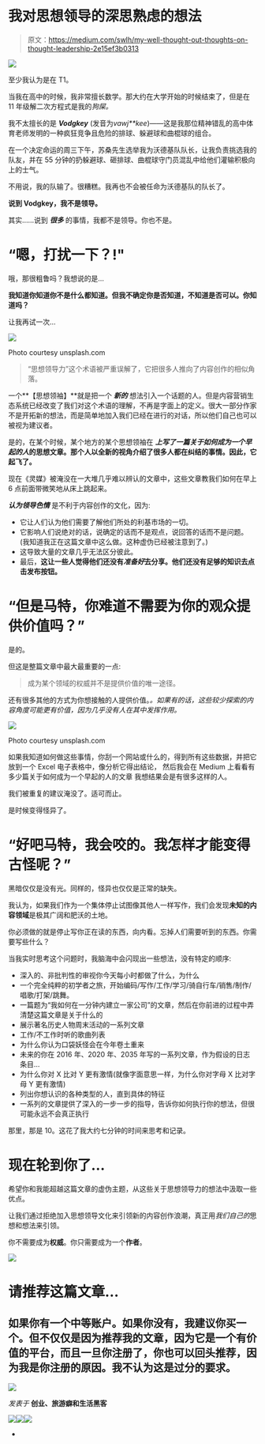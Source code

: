# 我对思想领导的深思熟虑的想法

> 原文：<https://medium.com/swlh/my-well-thought-out-thoughts-on-thought-leadership-2e15ef3b0313>

![](img/409d1b3c5b763ad6adbf9e952436de4a.png)

至少我认为是在 T1。

当我在高中的时候，我非常擅长数学。那大约在大学开始的时候结束了，但是在 11 年级解二次方程式是我的*狗屎。*

我不太擅长的是 ***Vodgkey*** (发音为*vawj**kee*)——这是我那位精神错乱的高中体育老师发明的一种疯狂竞争且危险的排球、躲避球和曲棍球的组合。

在一个决定命运的周三下午，苏桑先生选举我为沃德基队队长，让我负责挑选我的队友，并在 55 分钟的扔躲避球、砸排球、曲棍球守门员混乱中给他们灌输积极向上的士气。

不用说，我的队输了。很糟糕。我再也不会被任命为沃德基队的队长了。

**说到 Vodgkey，我不是领导。**

其实……说到 ***很多*** 的事情，我都不是领导。你也不是。

# “嗯，打扰一下？!"

哦，那很粗鲁吗？我想说的是…

**我知道你知道你不是什么都知道。但我不确定你是否知道，不知道是否可以。你知道吗？**

让我再试一次…

![](img/8d420c0580155d23c8279a650074275c.png)

Photo courtesy unsplash.com

> “思想领导力”这个术语被严重误解了，它把很多人推向了内容创作的相似角落。

一个**【思想领袖】**就是把一个 ***新的*** 想法引入一个话题的人。但是内容营销生态系统已经改变了我们对这个术语的理解，不再是字面上的定义。很大一部分作家不是开拓新的想法，而是简单地加入我们已经在进行的对话，所以他们自己也可以被视为建议者。

是的，在某个时候，某个地方的某个思想领袖在 ***上写了一篇关于如何成为一个早起的人*的思想文章。那个人以全新的视角介绍了很多人都在纠结的事情。因此，它起飞了。**

现在《灵媒》被淹没在一大堆几乎难以辨认的文章中，这些文章教我们如何在早上 6 点前面带微笑地从床上跳起来。

***认为领导色情*** 是不利于内容创作的文化，因为:

*   它让人们认为他们需要了解他们所处的利基市场的一切。
*   它影响人们说绝对的话，说确定的话而不是观点，说回答的话而不是问题。(我知道我正在这篇文章中这么做。这种虚伪已经被注意到了。)
*   这导致大量的文章几乎无法区分彼此。
*   最后，**这让一些人觉得他们还没有*准备好*去分享。他们还没有足够的知识去点击发布按钮。**

# “但是马特，你难道不需要为你的观众提供价值吗？”

是的。

但这是整篇文章中最大最重要的一点:

> 成为某个领域的权威并不是提供价值的唯一途径。

还有很多其他的方式为你想接触的人提供价值。*。如果有的话，这些较少探索的内容角度可能更有价值，因为几乎没有人在其中发挥作用。*

![](img/542a271cce446ea41854582fd8266c93.png)

Photo courtesy unsplash.com

如果我知道如何做这些事情，你刮一个网站或什么的，得到所有这些数据，并把它放到一个 Excel 电子表格中，像分析它得出结论， 然后我会在 Medium 上看看有多少篇关于如何成为一个早起的人的文章 我想结果会是有很多这样的人。

我们被重复的建议淹没了。适可而止。

是时候变得怪异了。

# “好吧马特，我会咬的。我怎样才能变得古怪呢？”

黑暗仅仅是没有光。同样的，怪异也仅仅是正常的缺失。

我认为，如果我们作为一个集体停止试图像其他人一样写作，我们会发现**未知的内容领域**是极其广阔和肥沃的土地。

你必须做的就是停止写你正在读的东西，向内看。忘掉人们需要听到的东西。你需要写些什么？

当我实时思考这个问题时，我脑海中会闪现出一些想法，没有特定的顺序:

*   深入的、非批判性的审视你今天每小时都做了什么，为什么
*   一个完全纯粹的初学者之旅，开始编码/写作/工作/学习/骑自行车/销售/制作/唱歌/打架/跳舞。
*   一篇题为“我如何在一分钟内建立一家公司”的文章，然后在你前进的过程中弄清楚这篇文章是关于什么的
*   展示著名历史人物周末活动的一系列文章
*   工作/不工作时听的歌曲列表
*   为什么你认为口袋妖怪会在今年卷土重来
*   未来的你在 2016 年、2020 年、2035 年写的一系列文章，作为假设的日志条目…
*   为什么你对 X 比对 Y 更有激情(就像字面意思一样，为什么你对字母 X 比对字母 Y 更有激情)
*   列出你想认识的各种类型的人，直到具体的特征
*   一系列的文章提供了深入的一步一步的指导，告诉你如何执行你的想法，但很可能永远不会真正执行

那里，那是 10。这花了我大约七分钟的时间来思考和记录。

# 现在轮到你了…

希望你和我能超越这篇文章的虚伪主题，从这些关于思想领导力的想法中汲取一些优点。

让我们通过拒绝加入思想领导文化来引领新的内容创作浪潮，真正用*我们自己的*思想和想法来引领。

你不需要成为**权威**。你只需要成为一个**作者**。

[![](img/e890c7a7bb9f0ec3114228bae3be8f41.png)](http://mattsydeworks.com/)

# 请推荐这篇文章…

## 如果你有一个中等账户。如果你没有，我建议你买一个。但不仅仅是因为推荐我的文章，因为它是一个有价值的平台，而且一旦你注册了，你也可以回头推荐，因为我是你注册的原因。我不认为这是过分的要求。

![](img/c1192ebad88d6b1fc6ae1d6a2bc61154.png)

*发表于* **创业、旅游癖和生活黑客**

[![](img/de26c089e79a3a2a25d2b750ff6db50f.png)](http://supply.us9.list-manage.com/subscribe?u=310af6eb2240d299c7032ef6c&id=d28d8861ad)[![](img/f47a578114e0a96bdfabc3a5400688d5.png)](https://blog.growth.supply/)[![](img/c1351daa9c4f0c8ac516addb60c82f6b.png)](https://twitter.com/swlh_)

-